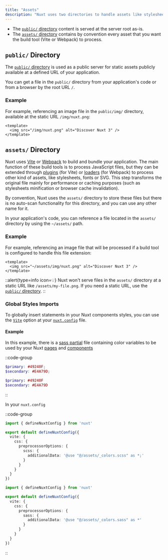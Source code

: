 ```yaml
---
title: "Assets"
description: "Nuxt uses two directories to handle assets like stylesheets, fonts or images."
---
```


- The [`public/` directory](/guide/directory-structure/public) content is served at the server root as-is.
- The [`assets/` directory](/guide/directory-structure/assets) contains by convention every asset that you want the build tool (Vite or Webpack) to process.

## `public/` Directory

The [`public/` directory](/guide/directory-structure/public) is used as a public server for static assets publicly available at a defined URL of your application.

You can get a file in the `public/` directory from your application's code or from a browser by the root URL `/`.

### Example

For example, referencing an image file in the `public/img/` directory, available at the static URL `/img/nuxt.png`:

```vue [app.vue]
<template>
  <img src="/img/nuxt.png" alt="Discover Nuxt 3" />
</template>
```

## `assets/` Directory

Nuxt uses [Vite](https://vitejs.dev/guide/assets.html) or [Webpack](https://webpack.js.org/guides/asset-management/) to build and bundle your application. The main function of these build tools is to process JavaScript files, but they can be extended through [plugins](https://vitejs.dev/plugins/) (for Vite) or [loaders](https://webpack.js.org/loaders/) (for Webpack) to process other kind of assets, like stylesheets, fonts or SVG. This step transforms the original file mainly for performance or caching purposes (such as stylesheets minification or browser cache invalidation).

By convention, Nuxt uses the `assets/` directory to store these files but there is no auto-scan functionality for this directory, and you can use any other name for it.

In your application's code, you can reference a file located in the `assets/` directory by using the `~/assets/` path.

### Example

For example, referencing an image file that will be processed if a build tool is configured to handle this file extension:

```vue [app.vue]
<template>
  <img src="~/assets/img/nuxt.png" alt="Discover Nuxt 3" />
</template>
```

::alert{type=info icon=💡}
Nuxt won't serve files in the `assets/` directory at a static URL like `/assets/my-file.png`. If you need a static URL, use the [`public/` directory](#public-directory).
::

### Global Styles Imports

To globally insert statements in your Nuxt components styles, you can use the [`Vite`](/api/configuration/nuxt.config#vite) option at your [`nuxt.config`](/api/configuration/nuxt.config) file.

#### Example

In this example, there is a [sass partial](https://sass-lang.com/documentation/at-rules/use#partials) file containing color variables to be used by your Nuxt [pages](/guide/directory-structure/pages) and [components](/guide/directory-structure/components)

::code-group

```scss [assets/_colors.scss]
$primary: #49240F;
$secondary: #E4A79D;
```

```sass [assets/_colors.sass]
$primary: #49240F
$secondary: #E4A79D
```

::

In your `nuxt.config`

::code-group

```ts [SCSS]
import { defineNuxtConfig } from 'nuxt'

export default defineNuxtConfig({
  vite: {
    css: {
      preprocessorOptions: {
        scss: {
          additionalData: '@use "@/assets/_colors.scss" as *;'
        }
      }
    }
  }
})
```

```ts [SASS]
import { defineNuxtConfig } from 'nuxt'

export default defineNuxtConfig({
  vite: {
    css: {
      preprocessorOptions: {
        sass: {
          additionalData: '@use "@/assets/_colors.sass" as *'
        }
      }
    }
  }
})
```

::
